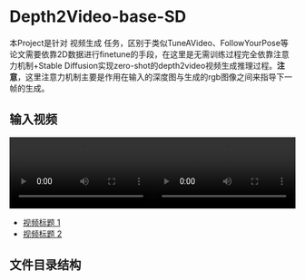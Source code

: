 # Depth2Video-base-SD

本Project是针对 视频生成 任务，区别于类似TuneAVideo、FollowYourPose等论文需要依靠2D数据进行finetune的手段，在这里是无需训练过程完全依靠注意力机制+Stable Diffusion实现zero-shot的depth2video视频生成推理过程。**注意**，这里注意力机制主要是作用在输入的深度图与生成的rgb图像之间来指导下一帧的生成。

## 输入视频

<div style="display: flex;">
  <video src="input/corgi_depth.mp4" width="50%" controls></video>
  <video src="input/hamburger_depth.mp4" width="50%" controls></video>
</div>

- [视频标题 1](output/视频1.mp4)
- [视频标题 2](output/视频2.mp4)

## 文件目录结构

